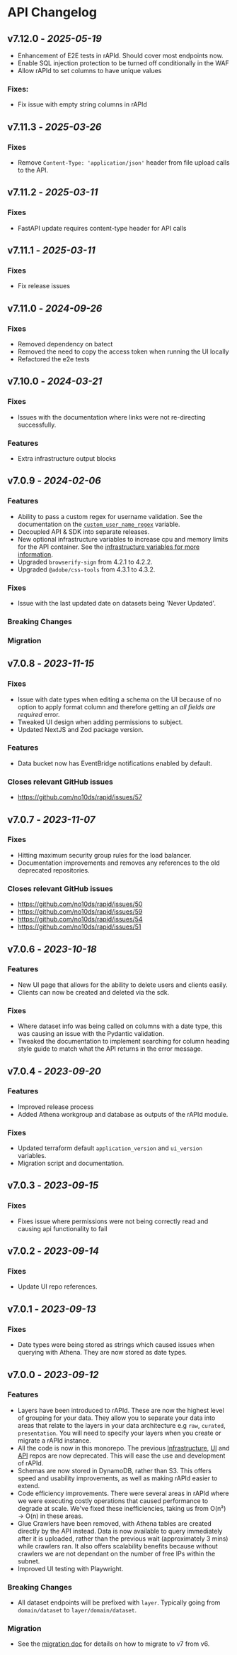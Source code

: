 # API Changelog

## v7.12.0 - _2025-05-19_

- Enhancement of E2E tests in rAPId. Should cover most endpoints now. 
- Enable SQL injection protection to be turned off conditionally in the WAF
- Allow rAPId to set columns to have unique values

### Fixes:
- Fix issue with empty string columns in rAPId

## v7.11.3 - _2025-03-26_

### Fixes

- Remove `Content-Type: 'application/json'` header from file upload calls to the API.

## v7.11.2 - _2025-03-11_

### Fixes

- FastAPI update requires content-type header for API calls

## v7.11.1 - _2025-03-11_

### Fixes

- Fix release issues

## v7.11.0 - _2024-09-26_

### Fixes

- Removed dependency on batect
- Removed the need to copy the access token when running the UI locally
- Refactored the e2e tests

## v7.10.0 - _2024-03-21_

### Fixes

- Issues with the documentation where links were not re-directing successfully.

### Features

- Extra infrastructure output blocks

## v7.0.9 - _2024-02-06_

### Features

- Ability to pass a custom regex for username validation. See the documentation on the [`custom_user_name_regex`](https://rapid.readthedocs.io/en/latest/infrastructure/deployment/#usage) variable.
- Decoupled API & SDK into separate releases.
- New optional infrastructure variables to increase cpu and memory limits for the API container. See the [infrastructure variables for more information](https://rapid.readthedocs.io/en/latest/infrastructure/deployment/#usage).
- Upgraded `browserify-sign` from 4.2.1 to 4.2.2.
- Upgraded `@adobe/css-tools` from 4.3.1 to 4.3.2.

### Fixes

- Issue with the last updated date on datasets being 'Never Updated'.

### Breaking Changes

### Migration

## v7.0.8 - _2023-11-15_

### Fixes

- Issue with date types when editing a schema on the UI because of no option to apply format column and therefore getting an _all fields are required_ error.
- Tweaked UI design when adding permissions to subject.
- Updated NextJS and Zod package version.

### Features

- Data bucket now has EventBridge notifications enabled by default.

### Closes relevant GitHub issues

- https://github.com/no10ds/rapid/issues/57

## v7.0.7 - _2023-11-07_

### Fixes

- Hitting maximum security group rules for the load balancer.
- Documentation improvements and removes any references to the old deprecated repositories.

### Closes relevant GitHub issues

- https://github.com/no10ds/rapid/issues/50
- https://github.com/no10ds/rapid/issues/59
- https://github.com/no10ds/rapid/issues/54
- https://github.com/no10ds/rapid/issues/51

## v7.0.6 - _2023-10-18_

### Features

- New UI page that allows for the ability to delete users and clients easily.
- Clients can now be created and deleted via the sdk.

### Fixes

- Where dataset info was being called on columns with a date type, this was causing an issue with the Pydantic validation.
- Tweaked the documentation to implement searching for column heading style guide to match what the API returns in the error message.

## v7.0.4 - _2023-09-20_

### Features

- Improved release process
- Added Athena workgroup and database as outputs of the rAPId module.

### Fixes

- Updated terraform default `application_version` and `ui_version` variables.
- Migration script and documentation.

## v7.0.3 - _2023-09-15_

### Fixes

- Fixes issue where permissions were not being correctly read and causing api functionality to fail

## v7.0.2 - _2023-09-14_

### Fixes

- Update UI repo references.

## v7.0.1 - _2023-09-13_

### Fixes

- Date types were being stored as strings which caused issues when querying with Athena. They are now stored as date types.

## v7.0.0 - _2023-09-12_

### Features

- Layers have been introduced to rAPId. These are now the highest level of grouping for your data. They allow you to separate your data into areas that relate to the layers in your data architecture e.g `raw`, `curated`, `presentation`. You will need to specify your layers when you create or migrate a rAPId instance.
- All the code is now in this monorepo. The previous [Infrastructure](https://github.com/no10ds/rapid-infrastructure), [UI](https://github.com/no10ds/rapid-ui) and [API](https://github.com/no10ds/rapid-api) repos are now deprecated. This will ease the use and development of rAPId.
- Schemas are now stored in DynamoDB, rather than S3. This offers speed and usability improvements, as well as making rAPId easier to extend.
- Code efficiency improvements. There were several areas in rAPId where we were executing costly operations that caused performance to degrade at scale. We've fixed these inefficiencies, taking us from O(n²) -> O(n) in these areas.
- Glue Crawlers have been removed, with Athena tables are created directly by the API instead. Data is now available to query immediately after it is uploaded, rather than the previous wait (approximately 3 mins) while crawlers ran. It also offers scalability benefits because without crawlers we are not dependant on the number of free IPs within the subnet.
- Improved UI testing with Playwright.

### Breaking Changes

- All dataset endpoints will be prefixed with `layer`. Typically going from `domain/dataset` to `layer/domain/dataset`.

### Migration

- See the [migration doc](migration.md) for details on how to migrate to v7 from v6.
